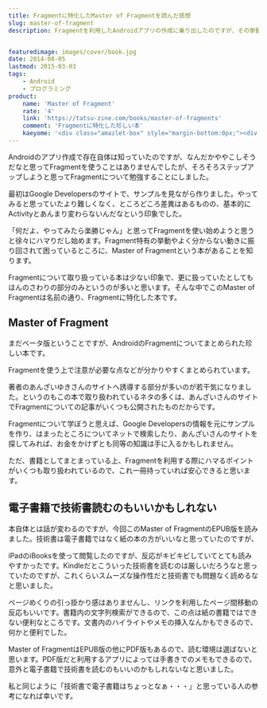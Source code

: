 ```yaml
---
title: Fragmentに特化したMaster of Fragmentを読んだ感想
slug: master-of-fragment
description: Fragmentを利用したAndroidアプリの作成に乗り出したのですが、その挙動に振り回されるばかりです。何かいい解説本ないかなと思い、Fragmentに特化した内容のこの本を買ってみました。


featuredimage: images/cover/book.jpg
date: 2014-08-05
lastmod: 2015-03-03
tags: 
    - Android
    - プログラミング
product:
    name: 'Master of Fragment'
    rate: '4'
    link: 'https://tatsu-zine.com/books/master-of-fragments'
    comment: 'Fragmentに特化した珍しい本'
    kaeyome: '<div class="amazlet-box" style="margin-bottom:0px;"><div class="amazlet-image" style="float:left;margin:0px 12px 1px 0px;"><a href="https://tatsu-zine.com/books/master-of-fragments" name="amazletlink" target="_blank"><img src="https://tatsu-zine.com/images/books/241/cover_s.jpg" alt="Master of Fragment (Android Professional Developerシリーズ)" style="border: none;" /></a></div><div class="amazlet-info" style="line-height:120%;margin-bottom:10px"><div class="amazlet-name" style="margin-bottom:10px;line-height:120%"><a href="https://tatsu-zine.com/books/master-of-fragments" name="amazletlink" target="_blank">Master of Fragment (Android Professional Developerシリーズ)【電子書籍】</a></div><div class="amazlet-detail">あんざいゆき, わかめまさひろ'
---
```


Androidのアプリ作成で存在自体は知っていたのですが、なんだかややこしそうだなと思ってFragmentを使うことはありませんでしたが、そろそろステップアップしようと思ってFragmentについて勉強することにしました。

最初はGoogle Developersのサイトで、サンプルを見ながら作りました。やってみると思っていたより難しくなく、ところどころ差異はあるものの、基本的にActivityとあんまり変わらないんだなという印象でした。

「何だよ、やってみたら楽勝じゃん」と思ってFragmentを使い始めようと思うと徐々にハマりだし始めます。Fragment特有の挙動やよく分からない動きに振り回されて困っているところに、Master of Fragmentという本があることを知ります。

Fragmentについて取り扱っている本は少ない印象で、更に扱っていたとしてもほんのさわりの部分のみというのが多いと思います。そんな中でこのMaster of Fragmentは名前の通り、Fragmentに特化した本です。


## Master of Fragment


まだベータ版ということですが、AndroidのFragmentについてまとめられた珍しい本です。

Fragmentを使う上で注意が必要な点などが分かりやすくまとめられています。

著者のあんざいゆきさんのサイトへ誘導する部分が多いのが若干気になりました。というのもこの本で取り扱われているネタの多くは、あんざいさんのサイトでFragmentについての記事がいくつも公開されたものだからです。

Fragmentについて学ぼうと思えば、Google Developersの情報を元にサンプルを作り、はまったところについてネットで検索したり、あんざいさんのサイトを探してみれば、お金をかけずとも同等の知識は手に入るかもしれません。

ただ、書籍としてまとまっている上、Fragmentを利用する際にハマるポイントがいくつも取り扱われているので、これ一冊持っていれば安心できると思います。


## 電子書籍で技術書読むのもいいかもしれない


本自体とは話が変わるのですが、今回このMaster of FragmentのEPUB版を読みました。技術書は電子書籍ではなく紙の本の方がいいなと思っていたのですが、

iPadのiBooksを使って閲覧したのですが、反応がキビキビしていてとても読みやすかったです。Kindleだとこういった技術書を読むのは厳しいだろうなと思っていたのですが、これくらいスムーズな操作性だと技術書でも問題なく読めるなと思いました。

ページめくりの引っ掛かり感はありませんし、リンクを利用したページ間移動の反応もいいです。書籍内の文字列検索ができるので、この点は紙の書籍ではできない便利なところです。文書内のハイライトやメモの挿入なんかもできるので、何かと便利でした。

Master of FragmentはEPUB版の他にPDF版もあるので、読む環境は選ばないと思います。PDF版だと利用するアプリによっては手書きでのメモもできるので、意外と電子書籍で技術書を読むのもいいのかもしれないなと思いました。

私と同じように「技術書で電子書籍はちょっとなぁ・・・」と思っている人の参考になれば幸いです。


  